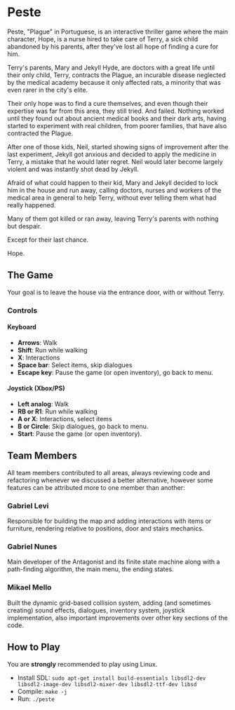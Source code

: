 # Peste

Peste, "Plague" in Portuguese, is an interactive thriller game where the main character, Hope, is a nurse hired to take care of Terry, a sick child abandoned by his parents, after they've lost all hope of finding a cure for him.

Terry's parents, Mary and Jekyll Hyde, are doctors with a great life until their only child, Terry, contracts the Plague, an incurable disease neglected by the medical academy because it only affected rats, a minority that was even rarer in the city's elite.

Their only hope was to find a cure themselves, and even though their expertise was far from this area, they still tried. And failed. Nothing worked until they found out about ancient medical books and their dark arts, having started to experiment with real children, from poorer families, that have also contracted the Plague.

After one of those kids, Neil, started showing signs of improvement after the last experiment, Jekyll got anxious and decided to apply the medicine in Terry, a mistake that he would later regret. Neil would later become largely violent and was instantly shot dead by Jekyll.

Afraid of what could happen to their kid, Mary and Jekyll decided to lock him in the house and run away, calling doctors, nurses and workers of the medical area in general to help Terry, without ever telling them what had really happened.

Many of them got killed or ran away, leaving Terry's parents with nothing but despair.

Except for their last chance.

Hope.

## The Game

Your goal is to leave the house via the entrance door, with or without Terry.

### Controls

#### Keyboard

- **Arrows**: Walk
- **Shift**: Run while walking
- **X**: Interactions
- **Space bar**: Select items, skip dialogues
- **Escape key**: Pause the game (or open inventory), go back to menu.

#### Joystick (Xbox/PS)

- **Left analog**: Walk
- **RB or R1**: Run while walking
- **A or X**: Interactions, select items
- **B or Circle**: Skip dialogues, go back to menu.
- **Start**: Pause the game (or open inventory).

## Team Members

All team members contributed to all areas, always reviewing code and refactoring whenever we discussed a better alternative, however some features can be attributed more to one member than another:

### Gabriel Levi

Responsible for building the map and adding interactions with items or furniture, rendering relative to positions, door and stairs mechanics.

### Gabriel Nunes

Main developer of the Antagonist and its finite state machine along with a path-finding algorithm, the main menu, the ending states.

### Mikael Mello

Built the dynamic grid-based collision system, adding (and sometimes creating) sound effects, dialogues, inventory system, joystick implementation, also important improvements over other key sections of the code.

## How to Play

You are **strongly** recommended to play using Linux.

- Install SDL: `sudo apt‐get install build-essentials libsdl2‐dev libsdl2‐image‐dev libsdl2‐mixer‐dev libsdl2-ttf-dev libsd`
- Compile: `make -j`
- Run: `./peste`
